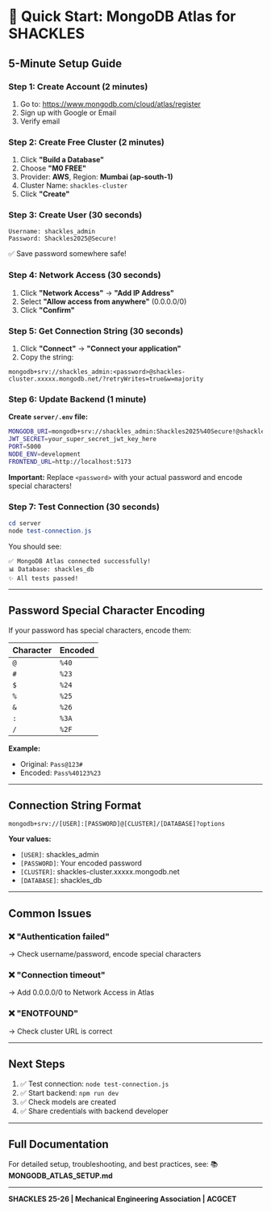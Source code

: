 # 🚀 Quick Start: MongoDB Atlas for SHACKLES

## 5-Minute Setup Guide

### Step 1: Create Account (2 minutes)
1. Go to: https://www.mongodb.com/cloud/atlas/register
2. Sign up with Google or Email
3. Verify email

### Step 2: Create Free Cluster (2 minutes)
1. Click **"Build a Database"**
2. Choose **"M0 FREE"**
3. Provider: **AWS**, Region: **Mumbai (ap-south-1)**
4. Cluster Name: `shackles-cluster`
5. Click **"Create"**

### Step 3: Create User (30 seconds)
```
Username: shackles_admin
Password: Shackles2025@Secure!
```
✅ Save password somewhere safe!

### Step 4: Network Access (30 seconds)
1. Click **"Network Access"** → **"Add IP Address"**
2. Select **"Allow access from anywhere"** (0.0.0.0/0)
3. Click **"Confirm"**

### Step 5: Get Connection String (30 seconds)
1. Click **"Connect"** → **"Connect your application"**
2. Copy the string:
```
mongodb+srv://shackles_admin:<password>@shackles-cluster.xxxxx.mongodb.net/?retryWrites=true&w=majority
```

### Step 6: Update Backend (1 minute)

**Create `server/.env` file:**
```bash
MONGODB_URI=mongodb+srv://shackles_admin:Shackles2025%40Secure!@shackles-cluster.xxxxx.mongodb.net/shackles_db?retryWrites=true&w=majority
JWT_SECRET=your_super_secret_jwt_key_here
PORT=5000
NODE_ENV=development
FRONTEND_URL=http://localhost:5173
```

**Important:** Replace `<password>` with your actual password and encode special characters!

### Step 7: Test Connection (30 seconds)

```powershell
cd server
node test-connection.js
```

You should see:
```
✅ MongoDB Atlas connected successfully!
📊 Database: shackles_db
✨ All tests passed!
```

---

## Password Special Character Encoding

If your password has special characters, encode them:

| Character | Encoded |
|-----------|---------|
| `@`       | `%40`   |
| `#`       | `%23`   |
| `$`       | `%24`   |
| `%`       | `%25`   |
| `&`       | `%26`   |
| `:`       | `%3A`   |
| `/`       | `%2F`   |

**Example:**
- Original: `Pass@123#`
- Encoded: `Pass%40123%23`

---

## Connection String Format

```
mongodb+srv://[USER]:[PASSWORD]@[CLUSTER]/[DATABASE]?options
```

**Your values:**
- `[USER]`: shackles_admin
- `[PASSWORD]`: Your encoded password
- `[CLUSTER]`: shackles-cluster.xxxxx.mongodb.net
- `[DATABASE]`: shackles_db

---

## Common Issues

### ❌ "Authentication failed"
→ Check username/password, encode special characters

### ❌ "Connection timeout"
→ Add 0.0.0.0/0 to Network Access in Atlas

### ❌ "ENOTFOUND"
→ Check cluster URL is correct

---

## Next Steps

1. ✅ Test connection: `node test-connection.js`
2. ✅ Start backend: `npm run dev`
3. ✅ Check models are created
4. ✅ Share credentials with backend developer

---

## Full Documentation

For detailed setup, troubleshooting, and best practices, see:
📚 **MONGODB_ATLAS_SETUP.md**

---

**SHACKLES 25-26 | Mechanical Engineering Association | ACGCET**
